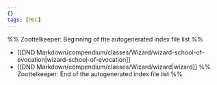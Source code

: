 ```yaml
---
{}
tags: [MOC]
---
```

%% Zoottelkeeper: Beginning of the autogenerated index file list  %%
-  [[DND Markdown/compendium/classes/Wizard/wizard-school-of-evocation|wizard-school-of-evocation]]
-  [[DND Markdown/compendium/classes/Wizard/wizard|wizard]]
%% Zoottelkeeper: End of the autogenerated index file list  %%

